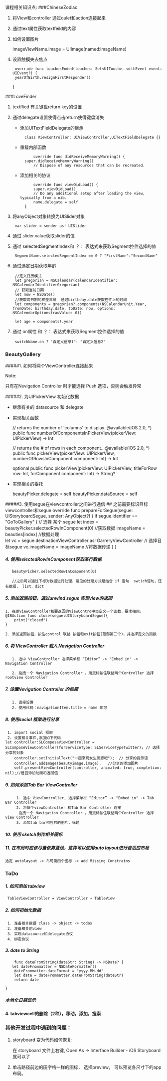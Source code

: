 课程相关知识点:
###ChineseZodiac
1. 将View和controller 通过oulet和action连接起来

2. 通过text属性获取textfeild的内容

3. 如何设置图片

    imageViewName.image = UIImage(named:imageName)
    
4. 设置触摸失去焦点

        override func touchesEnded(touches: Set<UITouch>, withEvent event: UIEvent?) {
        yearOfBirth.resignFirstResponder()
    }
    
###LoveFinder 
   
1. textflied 有关键盘return key的设置

2. 通过delegate设置使得点击return使得键盘消失

    - 添加UITextFieldDelegate的继承
    
    		class ViewController: UIViewController,UITextFieldDelegate {}
    
    - 重载内部函数
        		
        		override func didReceiveMemoryWarning() {
            super.didReceiveMemoryWarning()
        		// Dispose of any resources that can be recreated.
        		
    - 添加相关的协议

        		override func viewDidLoad() {
        		super.viewDidLoad()
        		// Do any additional setup after loading the view, typically from a nib.
        		name.delegate = self
    		}
    		
3. 将anyObject对象转换为UISlider对象

		var slider = sender as! UISlider


4. 通过 slider.value获取slider的值
5. 通过 selectedSegmentIndex和 ？： 表达式来获取Segment控件选择的值
		
		SegmentName.selectedSegmentIndex == 0 ? "FirstName":"SecondName"
 
 
6. 通过选定日期获取年龄 
        
        //定义日历模式
        let gregorian = NSCalendar(calendarIdentifier: NSCalendarIdentifierGregorian)
        // 获取当前日期
        let now = NSDate()
        //获取两日期的相差年份  通过birthday.date获取控件上的时间
        let components = gregorian?.components(NSCalendarUnit.Year, fromDate: birthday.date, toDate: now, options: NSCalendarOptions(rawValue: 0))
        
        let age = components!.year
        
7. 通过 on属性 和 ？： 表达式来获取Segment控件选择的值        
        
        switchName.on ? "自定义信息1": "自定义信息2"
   
        
### BeautyGallery
#####1. 如何将两个ViewController连接起来
   


Note:

只有在Nevigation Controller 时才能选择 Push 选项，否则会触发异常


#####2. 为UIPickerView 初始化数据

   - 继承有关的 datasource 和 delegate
   - 实现相关函数

        // returns the number of 'columns' to display.
    	@available(iOS 2.0, *)
    	public func numberOfComponentsInPickerView(pickerView: UIPickerView) -> Int
    
    	// returns the # of rows in each component..
    	@available(iOS 2.0, *)
    	public func pickerView(pickerView: UIPickerView, numberOfRowsInComponent component: Int) -> Int
    	
    	
    	optional public func pickerView(pickerView: UIPickerView, titleForRow row: Int, forComponent component: Int) -> String?
    
    
   - 实现相关的委托
   	
   		beautyPicker.delegate = self
        beautyPicker.dataSource = self
 
       
       
       
#####3. 使用segue在viewcontroller之间进行通信
          ## 之前需要标识目标viewcontroller和segue
          override func prepareForSegue(segue: UIStoryboardSegue, sender: AnyObject?) {
        		if segue.identifier == "GoToGallery" {   // 选择 某个 segue
        	 		let index = beautyPicker.selectedRowInComponent(0) //获取数据
             		imageName = beauties[index]  //数据处理           
             		let vc = segue.destinationViewController as! GarreryViewController
             		// 选择目标segue
             		vc.imageName = imageName   //将数据传递
        		}
        }
        
##### 4. 使用selectedRowInComponent获取某行数据
       beautyPicker.selectedRowInComponent(0)
       
       //之后可以通过下标对数据进行处理，常见的处理方式是结合 if 语句  swtich语句，还有数组， list，dict
       
##### 5. 添加返回按钮，通过unwind segue 实现view的返回
    1. 在原ViewController和要返回的ViewContro中自定义一个函数，要求相同。
    @IBAction func close(segue:UIStoryboardSegue){
        print("closed")
    }
    
    2. 添加返回按钮，按住control 联结 按钮和exit按钮(顶部第三个)，并选择定义的函数
    
    
##### 6. 将 ViewController 载入 Navigation Controller
       1. 选中 ViewController 选择菜单栏 “Editor” -> "Embed in" -> Navigation Controller
       
       2. 拖拽一个 Navigation Controller ，用鼠标按住联结两个Controller 选择 rootview Controller
       
       
##### 7. 设置Nevigation Controller 的标题
       1. 直接设置
       2. 使用代码：navigationItem.title = name 即可
       
##### 8. 使用social 框架进行分享
     1. import social 框架
     2. 设置相关事件,添加如下代码
    let controller:SLComposeViewController = SLComposeViewController(forServiceType: SLServiceTypeTwitter); // 选择分享的对象
        controller.setInitialText("一起来玩女生画廊吧");  // 分享的提示语
        controller.addImage(beautyimage.image);   //分享的添加图片
        self.presentViewController(controller, animated: true, completion: nil);//是否添加动画和返回值
        
        
##### 9. 如何添加Tab Bar ViewController

         1. 选中 ViewController, 选择菜单栏 “Editor” -> "Embed in" -> Tab Bar Controller
         2. 将每个viewController 和Tab Bar Controller 连接
          拖拽一个 Navigation Controller ，用鼠标按住联结两个Controller 选择view Controller
         3. 添加tab bar相应的的图片，标题
##### 10. 使用 sketch制作相关图标

##### 11. 在布局时应该尽量依靠蓝线，这样可以使用auto layout进行自适应布局
    选定 autolayout -> 布局第四个图标 -> add Missing Constrains
    
### ToDo

##### 1. 如何添加 tabview
     TableViewController = ViewController + TableView
     
##### 2. 如何初始化数据
     1. 准备相关数据 class -> object -> todos
     2. 准备相关的view
     3. 实现datasource和delegate协议
     4. 绑定协议
##### 3. date to String
        func dateFromString(dateStr: String) -> NSDate? {
       let dateFrommatter = NSDateFormatter()
        dateFrommatter.dateFormat = "yyyy-MM-dd"
        let date = dateFrommatter.dateFromString(dateStr)
        return date
    
    } 
##### 本地化日期显示

#### 4. tabviewcell的删除（2种），移动，添加，搜索





    
### 其他开发过程中遇到的问题：
1. storyboard 变为代码如何恢复:

    在 storyboard 文件上右键, Open As -> Interface Builder - iOS Storyboard 就可以了
    
2. 单击路径前边的田字格一样的图标， 选择preview， 可以预览各尺寸下的app布局。 